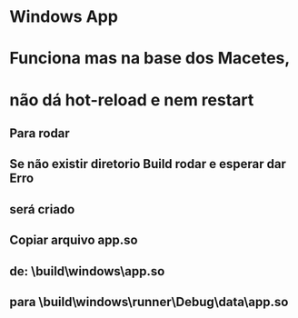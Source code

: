 # Windows App 

# Funciona mas na base dos Macetes,
# não dá hot-reload e nem restart

## Para rodar

## Se não existir diretorio Build rodar e esperar dar Erro
## será criado

## Copiar arquivo app.so

## de: \build\windows\app.so
## para \build\windows\runner\Debug\data\app.so
